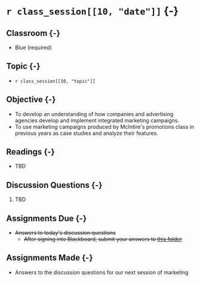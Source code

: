 # `r class_session[[10, "date"]]` {-}

## Classroom {-}

- Blue (required)

## Topic {-}

- `r class_session[[10, "topic"]]`

## Objective {-}

- To develop an understanding of how companies and advertising agencies develop
and implement integrated marketing campaigns.
- To use marketing campaigns produced by McIntire's promotions class in
previous years as case studies and analyze their features.

## Readings {-}

- TBD  

## Discussion Questions {-}

1. TBD

## Assignments Due {-}

- ~~Answers to today's discussion questions~~
    - ~~After signing into Blackboard, submit your answers to [this
    folder][discussion-questions-submission-10]~~

## Assignments Made {-}

- Answers to the discussion questions for our next session of marketing

[discussion-questions-submission-10]: https://blackboard.comm.virginia.edu/webapps/assignment/uploadAssignment?course_id=_3248_1&content_id=_171762_1